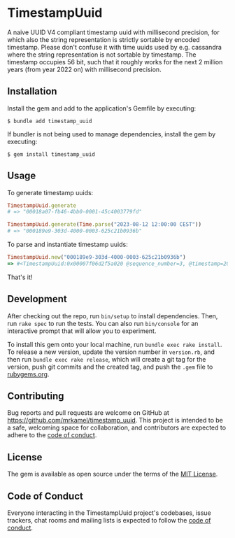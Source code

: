 # TimestampUuid

A naive UUID V4 compliant timestamp uuid with millisecond precision, for which
also the string representation is strictly sortable by encoded timestamp.
Please don't confuse it with time uuids used by e.g. cassandra where the string
representation is not sortable by timestamp. The timestamp occupies 56 bit,
such that it roughly works for the next 2 million years (from year 2022 on)
with millisecond precision.

## Installation

Install the gem and add to the application's Gemfile by executing:

    $ bundle add timestamp_uuid

If bundler is not being used to manage dependencies, install the gem by executing:

    $ gem install timestamp_uuid

## Usage

To generate timestamp uuids:

```ruby
TimestampUuid.generate
# => "00018a07-fb46-4bb0-0001-45c4003779fd"

TimestampUuid.generate(Time.parse("2023-08-12 12:00:00 CEST"))
# => "000189e9-303d-4000-0003-625c21b0936b"
```

To parse and instantiate timestamp uuids:

```ruby
TimestampUuid.new("000189e9-303d-4000-0003-625c21b0936b")
=> #<TimestampUuid:0x00007f06d2f5a020 @sequence_number=3, @timestamp=2023-08-12 12:00:00 +0200, @uuid="000189e9-303d-4000-0003-625c21b0936b", @version=4>
```

That's it!

## Development

After checking out the repo, run `bin/setup` to install dependencies. Then, run
`rake spec` to run the tests. You can also run `bin/console` for an interactive
prompt that will allow you to experiment.

To install this gem onto your local machine, run `bundle exec rake install`. To
release a new version, update the version number in `version.rb`, and then run
`bundle exec rake release`, which will create a git tag for the version, push
git commits and the created tag, and push the `.gem` file to
[rubygems.org](https://rubygems.org).

## Contributing

Bug reports and pull requests are welcome on GitHub at
https://github.com/mrkamel/timestamp_uuid. This project is intended to be a
safe, welcoming space for collaboration, and contributors are expected to
adhere to the
[code of conduct](https://github.com/mrkamel/timestamp_uuid/blob/main/CODE_OF_CONDUCT.md).

## License

The gem is available as open source under the terms of the
[MIT License](https://opensource.org/licenses/MIT).

## Code of Conduct

Everyone interacting in the TimestampUuid project's codebases, issue trackers,
chat rooms and mailing lists is expected to follow the
[code of conduct](https://github.com/mrkamel/timestamp_uuid/blob/main/CODE_OF_CONDUCT.md).
